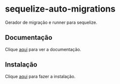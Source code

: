 # sequelize-auto-migrations

Gerador de migração e runner para sequelize.

## Documentação

Clique [aqui](https://github.com/flexxnn/sequelize-auto-migrations) para ver a documentação.

## Instalação

Clique [aqui](https://www.npmjs.com/package/sequelize-auto-migrations) para fazer a instalação.